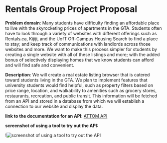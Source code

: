 # Rentals Group Project Proposal

**Problem domain**: Many students have difficulty finding an affordable place to live with the skyrocketing prices of apartments in the GTA. 
Students often have to look through a variety of websites with different offerings such as Rentals.ca, Kijiji, and the UofT Off-Campus Housing 
Search to find a place to stay; and keep track of communications with landlords across those websites and more. We want to make this 
process simpler for students by creating a single website with all of these listings and more; with the added bonus of selectively 
displaying homes that we know students can afford and will find safe and convenient.


**Description**: We will create a real estate listing browser that is catered toward students living in the GTA. We plan to implement 
features that university students would find helpful, such as property filters based on price range, location, and walkability to amenities 
such as grocery stores, restaurants, recreation, and public transit. This information will be fetched from an API and stored in a database 
from which we will establish a connection to our website and display the data.


**link to the documentation for an API**: [ATTOM API](https://api.developer.attomdata.com/docs)


**screenshot of using a tool to try out the API:**

!![screenshot of using a tool to try out the API](..%2F..%2F..%2F..%2F..%2FPictures%2FSaved%20Pictures%2Funnamed.png)
